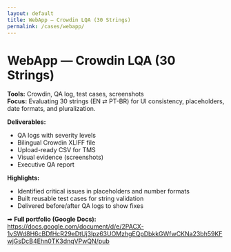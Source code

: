 ```yaml
---
layout: default
title: WebApp — Crowdin LQA (30 Strings)
permalink: /cases/webapp/
---
```


# WebApp — Crowdin LQA (30 Strings)

**Tools:** Crowdin, QA log, test cases, screenshots  
**Focus:** Evaluating 30 strings (EN ⇄ PT-BR) for UI consistency, placeholders, date formats, and pluralization.  

**Deliverables:**
- QA logs with severity levels
- Bilingual Crowdin XLIFF file
- Upload-ready CSV for TMS
- Visual evidence (screenshots)
- Executive QA report

**Highlights:**
- Identified critical issues in placeholders and number formats
- Built reusable test cases for string validation
- Delivered before/after QA logs to show fixes

➡ **Full portfolio (Google Docs):**  
<https://docs.google.com/document/d/e/2PACX-1vSWd8H6cBDfHcR29eDtUj3lpz63UOMzhgEQpDbkkGWfwCKNa23bh59KFwjGsDcB4Ehn0TK3dnqVPwQN/pub>
